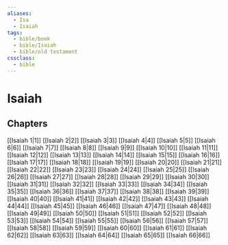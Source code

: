 ```yaml
---
aliases:
  - Isa
  - Isaiah
tags:
  - bible/book
  - bible/Isaiah
  - bible/old testament
cssclass:
  - bible
---
```


# Isaiah

## Chapters

[[Isaiah 1|1]]
[[Isaiah 2|2]]
[[Isaiah 3|3]]
[[Isaiah 4|4]]
[[Isaiah 5|5]]
[[Isaiah 6|6]]
[[Isaiah 7|7]]
[[Isaiah 8|8]]
[[Isaiah 9|9]]
[[Isaiah 10|10]]
[[Isaiah 11|11]]
[[Isaiah 12|12]]
[[Isaiah 13|13]]
[[Isaiah 14|14]]
[[Isaiah 15|15]]
[[Isaiah 16|16]]
[[Isaiah 17|17]]
[[Isaiah 18|18]]
[[Isaiah 19|19]]
[[Isaiah 20|20]]
[[Isaiah 21|21]]
[[Isaiah 22|22]]
[[Isaiah 23|23]]
[[Isaiah 24|24]]
[[Isaiah 25|25]]
[[Isaiah 26|26]]
[[Isaiah 27|27]]
[[Isaiah 28|28]]
[[Isaiah 29|29]]
[[Isaiah 30|30]]
[[Isaiah 31|31]]
[[Isaiah 32|32]]
[[Isaiah 33|33]]
[[Isaiah 34|34]]
[[Isaiah 35|35]]
[[Isaiah 36|36]]
[[Isaiah 37|37]]
[[Isaiah 38|38]]
[[Isaiah 39|39]]
[[Isaiah 40|40]]
[[Isaiah 41|41]]
[[Isaiah 42|42]]
[[Isaiah 43|43]]
[[Isaiah 44|44]]
[[Isaiah 45|45]]
[[Isaiah 46|46]]
[[Isaiah 47|47]]
[[Isaiah 48|48]]
[[Isaiah 49|49]]
[[Isaiah 50|50]]
[[Isaiah 51|51]]
[[Isaiah 52|52]]
[[Isaiah 53|53]]
[[Isaiah 54|54]]
[[Isaiah 55|55]]
[[Isaiah 56|56]]
[[Isaiah 57|57]]
[[Isaiah 58|58]]
[[Isaiah 59|59]]
[[Isaiah 60|60]]
[[Isaiah 61|61]]
[[Isaiah 62|62]]
[[Isaiah 63|63]]
[[Isaiah 64|64]]
[[Isaiah 65|65]]
[[Isaiah 66|66]]
